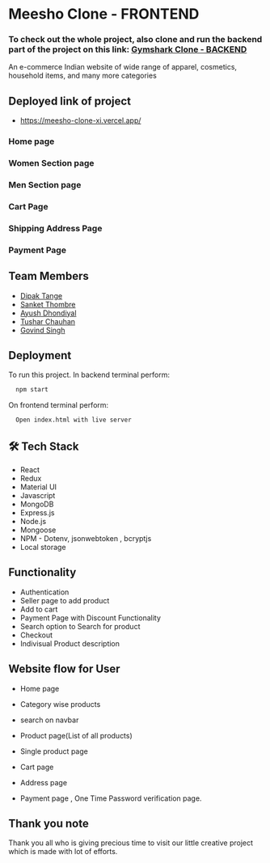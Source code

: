 
# Meesho Clone - FRONTEND 

###  To check out the whole project, also clone and run the backend part of the project on this link: [Gymshark Clone - BACKEND](https://github.com/deep1296/Meesho_Backend)


An e-commerce Indian website of wide range of apparel, cosmetics, household items, and many more categories


## Deployed link of project
- https://meesho-clone-xi.vercel.app/

### Home page
<!-- ![Gymshark-webite](https://github.com/Aniket-Pilankar/Gymshark_FRONTEND_Unit4/blob/main/Gymshark%20images/1.jpg) -->

### Women Section page
<!-- ![Gymshark-webite](https://github.com/Aniket-Pilankar/Gymshark_FRONTEND_Unit4/blob/main/Gymshark%20images/2.jpg) -->

### Men Section page
<!-- ![Gymshark-webite](https://github.com/Aniket-Pilankar/Gymshark_FRONTEND_Unit4/blob/main/Gymshark%20images/3.jpg) -->

### Cart Page
<!-- ![Gymshark-webite](https://github.com/Aniket-Pilankar/Gymshark_FRONTEND_Unit4/blob/main/Gymshark%20images/4.jpg) -->

### Shipping Address Page
<!-- ![Gymshark-webite](https://github.com/Aniket-Pilankar/Gymshark_FRONTEND_Unit4/blob/main/Gymshark%20images/5.jpg) -->

### Payment Page
<!-- ![Gymshark-webite](https://github.com/Aniket-Pilankar/Gymshark_FRONTEND_Unit4/blob/main/Gymshark%20images/6.jpg) -->


## Team Members

<ul>
  <li><a href="http://github.com/deep1296">Dipak Tange</a></li>
  <li><a href="https://github.com/SanketThombre">Sanket Thombre</a></li>
  <li><a href="https://github.com/ayush536">Ayush Dhondiyal</a></li>
  <li><a href="https://github.com/Tushar-chauhan198">Tushar Chauhan</a></li>
  <li><a href="https://github.com/govind-01">Govind Singh</a></li>
 
</ul>


## Deployment

To run this project. In backend terminal perform:

```bash
  npm start
```

On frontend terminal perform:

```bash
  Open index.html with live server
```



## 🛠 Tech Stack

- React
- Redux
- Material UI
- Javascript
- MongoDB
- Express.js
- Node.js
- Mongoose
- NPM - Dotenv, jsonwebtoken , bcryptjs 
- Local storage

## Functionality

- Authentication
- Seller page to add product
- Add to cart
- Payment Page with Discount Functionality
- Search option to Search for product
- Checkout
- Indivisual Product description

## Website flow for User

- Home page

- Category wise products

- search on navbar

- Product page(List of all products)

- Single product page

- Cart page

- Address page

- Payment page , One Time Password verification page.


## Thank you note
Thank you all who is giving precious time to visit our little creative project which is made with lot of efforts.
